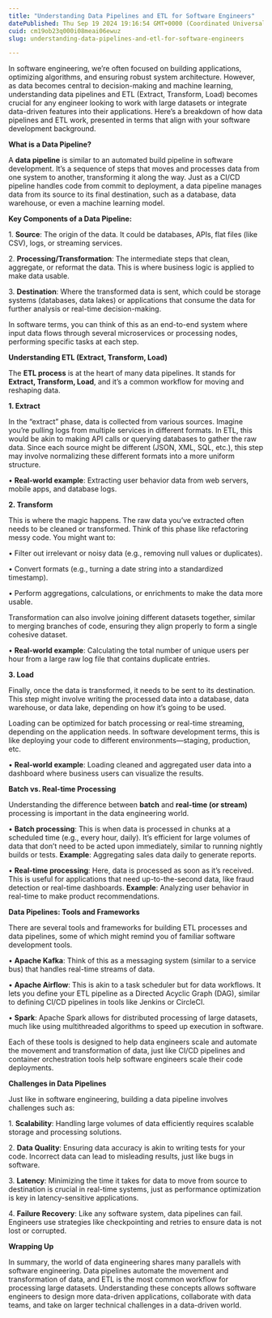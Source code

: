 ```yaml
---
title: "Understanding Data Pipelines and ETL for Software Engineers"
datePublished: Thu Sep 19 2024 19:16:54 GMT+0000 (Coordinated Universal Time)
cuid: cm19ob23q000i08meai06ewuz
slug: understanding-data-pipelines-and-etl-for-software-engineers

---
```


In software engineering, we’re often focused on building applications, optimizing algorithms, and ensuring robust system architecture. However, as data becomes central to decision-making and machine learning, understanding data pipelines and ETL (Extract, Transform, Load) becomes crucial for any engineer looking to work with large datasets or integrate data-driven features into their applications. Here’s a breakdown of how data pipelines and ETL work, presented in terms that align with your software development background.

**What is a Data Pipeline?**

A **data pipeline** is similar to an automated build pipeline in software development. It’s a sequence of steps that moves and processes data from one system to another, transforming it along the way. Just as a CI/CD pipeline handles code from commit to deployment, a data pipeline manages data from its source to its final destination, such as a database, data warehouse, or even a machine learning model.

**Key Components of a Data Pipeline:**

1\. **Source**: The origin of the data. It could be databases, APIs, flat files (like CSV), logs, or streaming services.

2\. **Processing/Transformation**: The intermediate steps that clean, aggregate, or reformat the data. This is where business logic is applied to make data usable.

3\. **Destination**: Where the transformed data is sent, which could be storage systems (databases, data lakes) or applications that consume the data for further analysis or real-time decision-making.

In software terms, you can think of this as an end-to-end system where input data flows through several microservices or processing nodes, performing specific tasks at each step.

**Understanding ETL (Extract, Transform, Load)**

The **ETL process** is at the heart of many data pipelines. It stands for **Extract, Transform, Load**, and it’s a common workflow for moving and reshaping data.

**1\. Extract**

In the “extract” phase, data is collected from various sources. Imagine you’re pulling logs from multiple services in different formats. In ETL, this would be akin to making API calls or querying databases to gather the raw data. Since each source might be different (JSON, XML, SQL, etc.), this step may involve normalizing these different formats into a more uniform structure.

• **Real-world example**: Extracting user behavior data from web servers, mobile apps, and database logs.

**2\. Transform**

This is where the magic happens. The raw data you’ve extracted often needs to be cleaned or transformed. Think of this phase like refactoring messy code. You might want to:

• Filter out irrelevant or noisy data (e.g., removing null values or duplicates).

• Convert formats (e.g., turning a date string into a standardized timestamp).

• Perform aggregations, calculations, or enrichments to make the data more usable.

Transformation can also involve joining different datasets together, similar to merging branches of code, ensuring they align properly to form a single cohesive dataset.

• **Real-world example**: Calculating the total number of unique users per hour from a large raw log file that contains duplicate entries.

**3\. Load**

Finally, once the data is transformed, it needs to be sent to its destination. This step might involve writing the processed data into a database, data warehouse, or data lake, depending on how it’s going to be used.

Loading can be optimized for batch processing or real-time streaming, depending on the application needs. In software development terms, this is like deploying your code to different environments—staging, production, etc.

• **Real-world example**: Loading cleaned and aggregated user data into a dashboard where business users can visualize the results.

**Batch vs. Real-time Processing**

Understanding the difference between **batch** and **real-time (or stream)** processing is important in the data engineering world.

• **Batch processing**: This is when data is processed in chunks at a scheduled time (e.g., every hour, daily). It’s efficient for large volumes of data that don’t need to be acted upon immediately, similar to running nightly builds or tests. **Example**: Aggregating sales data daily to generate reports.

• **Real-time processing**: Here, data is processed as soon as it’s received. This is useful for applications that need up-to-the-second data, like fraud detection or real-time dashboards. **Example**: Analyzing user behavior in real-time to make product recommendations.

**Data Pipelines: Tools and Frameworks**

There are several tools and frameworks for building ETL processes and data pipelines, some of which might remind you of familiar software development tools.

• **Apache Kafka**: Think of this as a messaging system (similar to a service bus) that handles real-time streams of data.

• **Apache Airflow**: This is akin to a task scheduler but for data workflows. It lets you define your ETL pipeline as a Directed Acyclic Graph (DAG), similar to defining CI/CD pipelines in tools like Jenkins or CircleCI.

• **Spark**: Apache Spark allows for distributed processing of large datasets, much like using multithreaded algorithms to speed up execution in software.

Each of these tools is designed to help data engineers scale and automate the movement and transformation of data, just like CI/CD pipelines and container orchestration tools help software engineers scale their code deployments.

**Challenges in Data Pipelines**

Just like in software engineering, building a data pipeline involves challenges such as:

1\. **Scalability**: Handling large volumes of data efficiently requires scalable storage and processing solutions.

2\. **Data Quality**: Ensuring data accuracy is akin to writing tests for your code. Incorrect data can lead to misleading results, just like bugs in software.

3\. **Latency**: Minimizing the time it takes for data to move from source to destination is crucial in real-time systems, just as performance optimization is key in latency-sensitive applications.

4\. **Failure Recovery**: Like any software system, data pipelines can fail. Engineers use strategies like checkpointing and retries to ensure data is not lost or corrupted.

**Wrapping Up**

In summary, the world of data engineering shares many parallels with software engineering. Data pipelines automate the movement and transformation of data, and ETL is the most common workflow for processing large datasets. Understanding these concepts allows software engineers to design more data-driven applications, collaborate with data teams, and take on larger technical challenges in a data-driven world.